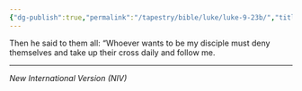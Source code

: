 ```yaml
---
{"dg-publish":true,"permalink":"/tapestry/bible/luke/luke-9-23b/","title":"Luke 9:23b","hide":true,"tags":["bible-verse","bible-verse"],"dgHomeLink":true,"dgShowLocalGraph":true,"dgEnableSearch":true}
---
```


Then he said to them all: “Whoever wants to be my disciple must deny themselves and take up their cross daily and follow me.

---
*New International Version (NIV)*